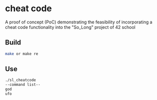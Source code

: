 # cheat code
A proof of concept (PoC) demonstrating the feasibility of incorporating a cheat code functionality into the "So_Long" project of 42 school

## Build
```bash
make or make re
```
## Use
```bash
./sl_cheatcode
--command list--
god
ufo
```
